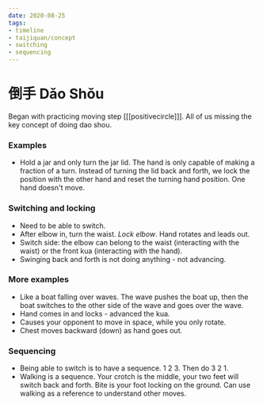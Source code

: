 ```yaml
---
date: 2020-08-25
tags:
- timeline
- taijiquan/concept
- switching
- sequencing
---
```


# 倒手 Dǎo Shǒu

Began with practicing moving step [[[positivecircle]]].  All of us missing the key concept of doing dao shou.

### Examples
* Hold a jar and only turn the jar lid.  The hand is only capable of making a fraction of a turn.  Instead of turning the lid back and forth, we lock the position with the other hand and reset the turning hand position.  One hand doesn't move.

### Switching and locking
* Need to be able to switch.
* After elbow in, turn the waist.  *Lock elbow*.  Hand rotates and leads out.
* Switch side: the elbow can belong to the waist (interacting with the waist) or the front kua (interacting with the hand).
* Swinging back and forth is not doing anything - not advancing.

### More examples
* Like a boat falling over waves.  The wave pushes the boat up, then the boat switches to the other side of the wave and goes over the wave.
* Hand comes in and locks - advanced the kua.
* Causes your opponent to move in space, while you only rotate.
* Chest moves backward (down) as hand goes out.

### Sequencing
* Being able to switch is to have a sequence.  1 2 3.  Then do 3 2 1.
* Walking is a sequence.  Your crotch is the middle, your two feet will switch back and forth.  Bite is your foot locking on the ground.  Can use walking as a reference to understand other moves.
